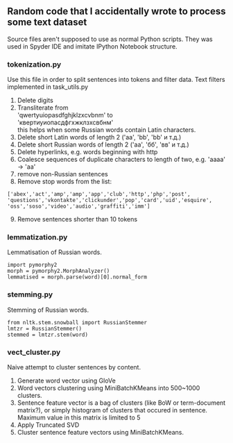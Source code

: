 ## Random code that I accidentally wrote to process some text dataset

Source files aren't supposed to use as normal Python scripts. They was used in Spyder IDE and imitate IPython Notebook structure.

### tokenization.py

Use this file in order to split sentences into tokens and filter data.
Text filters implemented in task_utils.py

1. Delete digits
2. Transliterate from <br>
   'qwertyuiopasdfghjklzxcvbnm' to <br>
   'квертиуиопасдфгхжклзхсвбнм' <br>
   this helps when some Russian words contain Latin characters.
3. Delete short Latin words of length 2 ('aa', 'bb', 'bb' и т.д.)
4. Delete short Russian words of length 2 ('аа', 'бб', 'вв' и т.д.)
5. Delete hyperlinks, e.g. words beginning with http
6. Coalesce sequences of duplicate characters to length of two, e.g. 'aaaa' -> 'aa'
7. remove non-Russian sentences
8. Remove stop words from the list:
  ```
['abex','act','amp','amp','app','club','http','php','post',
 'questions','vkontakte','clickunder','pop','card','uid','esquire',
 'oss','soso','video','audio','graffiti','imm']
 ```
9. Remove sentences shorter than 10 tokens

### lemmatization.py
Lemmatisation of Russian words.
```
import pymorphy2
morph = pymorphy2.MorphAnalyzer()
lemmatised = morph.parse(word)[0].normal_form
```

### stemming.py
Stemming of Russian words.
```
from nltk.stem.snowball import RussianStemmer
lmtzr = RussianStemmer()
stemmed = lmtzr.stem(word)
```

### vect_cluster.py

Naive attempt to cluster sentences by content.

1. Generate word vector using GloVe
2. Word vectors clustering using MiniBatchKMeans into 500~1000 clusters.
3. Sentence feature vector is a bag of clusters (like BoW or term-document matrix?), or simply histogram of clusters that occured in sentence. <br>
Maximum value in this matrix is limited to 5
4. Apply Truncated SVD
5. Cluster sentence feature vectors using MiniBatchKMeans.
